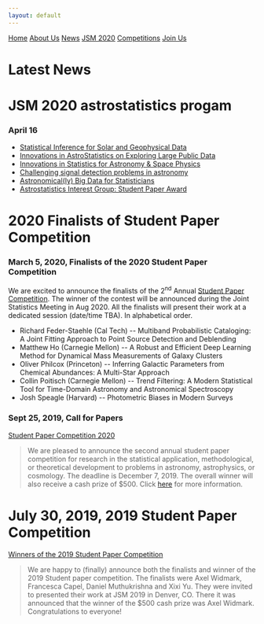 ```yaml
---
layout: default
---
```


<a href="./index.html" class="btn">Home</a>
<a href="./about_us.html" class="btn">About Us</a>
<a href="./news.html" class="btn">News</a>
<a href="." class="btn">JSM 2020</a>
<a href="./comp_rules.html" class="btn">Competitions</a>
<a href="./join.html" class="btn">Join Us</a>


# Latest News 

# JSM 2020 astrostatistics progam
### April 16
- [Statistical Inference for Solar and Geophysical Data](https://astrostat.org/jsm2020/index.html#session-96) 
- [Innovations in AstroStatistics on Exploring Large Public Data](https://astrostat.org/jsm2020/index.html#session-295) 
- [Innovations in Statistics for Astronomy & Space Physics](https://astrostat.org/jsm2020/index.html#session-375) 
- [Challenging signal detection problems in astronomy](https://astrostat.org/jsm2020/index.html#session-432) 
- [Astronomical(ly) Big Data for Statisticians](https://astrostat.org/jsm2020/index.html#session-567) 
- [Astrostatistics Interest Group: Student Paper Award](https://astrostat.org/jsm2020/index.html#session-612) 

# 2020 Finalists of Student Paper Competition
### March 5, 2020, Finalists of the 2020 Student Paper Competition

We are excited to announce the finalists of the 2<sup>nd</sup> Annual [Student Paper Competition](./comp_rules.html#previous-winners).  The winner of the contest will be announced during the Joint Statistics Meeting in Aug 2020.  All the finalists will present their work at a dedicated session (date/time TBA). In alphabetical order.
- Richard Feder-Staehle (Cal Tech) -- Multiband Probabilistic Cataloging: A Joint Fitting Approach to Point Source Detection and Deblending
- Matthew Ho (Carnegie Mellon) -- A Robust and Efficient Deep Learning Method for Dynamical Mass Measurements of Galaxy Clusters
- Oliver Philcox (Princeton) -- Inferring Galactic Parameters from Chemical Abundances: A Multi-Star Approach
- Collin Poitisch (Carnegie Mellon) -- Trend Filtering: A Modern Statistical Tool for Time-Domain Astronomy and Astronomical Spectroscopy
- Josh Speagle (Harvard) -- Photometric Biases in Modern Surveys


### Sept 25, 2019, Call for Papers
[Student Paper Competition 2020](./comp_rules.html#previous-winners)
> We are pleased to announce the second annual student paper competition for research in the statistical application, methodological, or theoretical development to problems in astronomy, astrophysics, or cosmology.  The deadline is December 7, 2019.  The overall winner will also receive a cash prize of $500. Click [here](./comp_rules.html) for more information.

# July 30, 2019, 2019 Student Paper Competition
[Winners of the 2019 Student Paper Competition](./comp_winners.html)
> We are happy to (finally) announce both the finalists and winner of the 2019 Student paper competition. The finalists were Axel Widmark, Francesca Capel, Daniel Muthukrishna and Xixi Yu. They were invited to presented their work at JSM 2019 in Denver, CO. There it was announced that the winner of the $500 cash prize was Axel Widmark. Congratulations to everyone!
